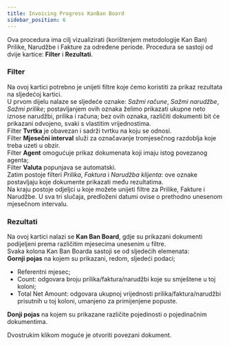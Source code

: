 ```yaml
---
title: Invoicing Progress KanBan Board
sidebar_position: 6
---
```


Ova procedura ima cilj vizualizirati (korištenjem metodologije Kan Ban) Prilike, Narudžbe i Fakture za određene periode. Procedura se sastoji od dvije kartice: **Filter** i **Rezultati**.

### Filter   

Na ovoj kartici potrebno je unijeti filtre koje ćemo koristiti za prikaz rezultata na sljedećoj kartici.      
U prvom dijelu nalaze se sljedeće oznake: *Sažmi račune*, *Sažmi narudžbe*, *Sažmi prilike*; postavljanjem ovih oznaka želimo prikazati ukupne neto iznose narudžbi, prilika i računa; bez ovih oznaka, različiti dokumenti bit će prikazani odvojeno, svaki s vlastitim vrijednostima.         
Filter **Tvrtka** je obavezan i sadrži tvrtku na koju se odnosi.     
Filter **Mjesečni interval** služi za označavanje tromjesečnog razdoblja koje treba uzeti u obzir.       
Filter **Agent** omogućuje prikaz dokumenata koji imaju istog povezanog agenta;       
Filter **Valuta** popunjava se automatski.           
Zatim postoje filteri *Prilika*, *Faktura* i *Narudžba klijenta*: ove oznake postavljaju koje dokumente prikazati među rezultatima.        
Na kraju postoje odjeljci u koje možete unijeti filtre za Prilike, Fakture i Narudžbe. U sva tri slučaja, predloženi datumi ovise o prethodno unesenom mjesečnom intervalu.     

### Rezultati  

Na ovoj kartici nalazi se  **Kan Ban Board**, gdje su prikazani dokumenti podijeljeni prema različitim mjesecima unesenim u filtre.   
Svaka kolona Kan Ban Boarda sastoji se od sljedećih elemenata:      
**Gornji pojas** na kojem su prikazani, redom, sljedeći podaci;  
- Referentni mjesec;
- Count: odgovara broju prilika/faktura/narudžbi koje su smještene u toj koloni;  
- Total Net Amount: odgovara ukupnoj vrijednosti prilika/faktura/narudžbi prisutnih u toj koloni, umanjeno za primijenjene popuste.       
  
**Donji pojas** na kojem su prikazane različite pojedinosti o pojedinačnim dokumentima.

Dvostrukim klikom moguće je otvoriti povezani dokument.